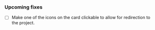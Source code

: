 ### Upcoming fixes

- [ ] Make one of the icons on the card clickable to allow for redirection to the project.

